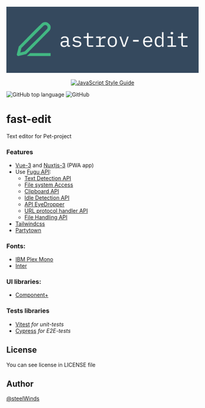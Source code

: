 <p align="center">
  <img src="assets/icons/app_logo.png">
</p>


<div align="center">

<a href="https://github.com/standard/standard">![JavaScript Style Guide](https://cdn.rawgit.com/standard/standard/master/badge.svg)</a>

</div>

![GitHub top language](https://img.shields.io/github/languages/top/steelWinds/fast-edit)
![GitHub](https://img.shields.io/github/license/steelWinds/fast-edit)

# fast-edit
Text editor for Pet-project

### Features
- [Vue-3](https://vuejs.org/) and [Nuxtjs-3](https://nuxt.com/) (PWA app)
- Use [Fugu API](https://fugu-tracker.web.app/):
  - [Text Detection API](https://web.dev/shape-detection/)
  - [File system Access](https://web.dev/shape-detection/)
  - [Clipboard API](https://developer.mozilla.org/en-US/docs/Web/API/Clipboard_API)
  - [Idle Detection API](https://web.dev/idle-detection/)
  - [API EyeDropper](https://wicg.github.io/eyedropper-api/)
  - [URL protocol handler API](https://pr-preview.s3.amazonaws.com/w3c/manifest/pull/972.html#protocol_handlers-member)
  - [File Handling API](https://tinyurl.com/file-handling-design)
- [Tailwindcss](https://tailwindcss.com/)
- [Partytown](https://partytown.builder.io/)

### Fonts:
- [IBM Plex Mono](https://fonts.google.com/specimen/IBM+Plex+Mono?preview.text=fast-edit&preview.text_type=custom)
- [Inter](https://fonts.google.com/specimen/Inter?preview.text=fast-edit&preview.text_type=custom)

### UI libraries:
- [Component+](https://element-plus.org/)

### Tests libraries
- [Vitest](https://vitest.dev/) *for unit-tests*
- [Cypress](https://www.cypress.io/) *for E2E-tests*
## License

You can see license in LICENSE file

## Author

[@steelWinds](https://github.com/steelWinds)
